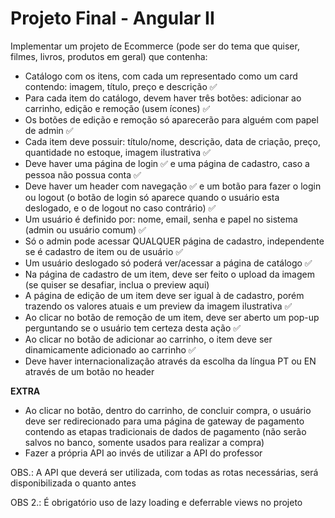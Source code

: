 # Projeto Final - Angular II



Implementar um projeto de Ecommerce (pode ser do tema que quiser, filmes, livros, produtos em geral) que contenha:


* Catálogo com os itens, com cada um representado como um card contendo: imagem, título, preço e descrição ✅
* Para cada item do catálogo, devem haver três botões: adicionar ao carrinho, edição e remoção (usem ícones) ✅
* Os botões de edição e remoção só aparecerão para alguém com papel de admin ✅
* Cada item deve possuir: título/nome, descrição, data de criação, preço, quantidade no estoque, imagem ilustrativa ✅
* Deve haver uma página de login ✅ e uma página de cadastro, caso a pessoa não possua conta ✅
* Deve haver um header com navegação ✅ e um botão para fazer o login ou logout (o botão de login só aparece quando o usuário esta deslogado, e o de logout no caso contrário) ✅
* Um usuário é definido por: nome, email, senha e papel no sistema (admin ou usuário comum) ✅
* Só o admin pode acessar QUALQUER página de cadastro, independente se é cadastro de item ou de usuário ✅
* Um usuário deslogado só poderá ver/acessar a página de catálogo ✅
* Na página de cadastro de um item, deve ser feito o upload da imagem (se quiser se desafiar, inclua o preview aqui)
* A página de edição de um item deve ser igual à de cadastro, porém trazendo os valores atuais e um preview da imagem ilustrativa ✅
* Ao clicar no botão de remoção de um item, deve ser aberto um pop-up perguntando se o usuário tem certeza desta ação ✅
* Ao clicar no botão de adicionar ao carrinho, o item deve ser dinamicamente adicionado ao carrinho ✅
* Deve haver internacionalização através da escolha da língua PT ou EN através de um botão no header



**EXTRA**

* Ao clicar no botão, dentro do carrinho, de concluir compra, o usuário deve ser redirecionado para uma página de gateway de pagamento contendo as etapas tradicionais de dados de pagamento (não serão salvos no banco, somente usados para realizar a compra)
* Fazer a própria API ao invés de utilizar a API do professor



OBS.: A API que deverá ser utilizada, com todas as rotas necessárias, será disponibilizada o quanto antes



OBS 2.: É obrigatório uso de lazy loading e deferrable views no projeto

